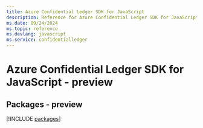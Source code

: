```yaml
---
title: Azure Confidential Ledger SDK for JavaScript
description: Reference for Azure Confidential Ledger SDK for JavaScript
ms.date: 09/24/2024
ms.topic: reference
ms.devlang: javascript
ms.service: confidentialledger
---
```

# Azure Confidential Ledger SDK for JavaScript - preview
## Packages - preview
[!INCLUDE [packages](confidential-ledger-index.md)]